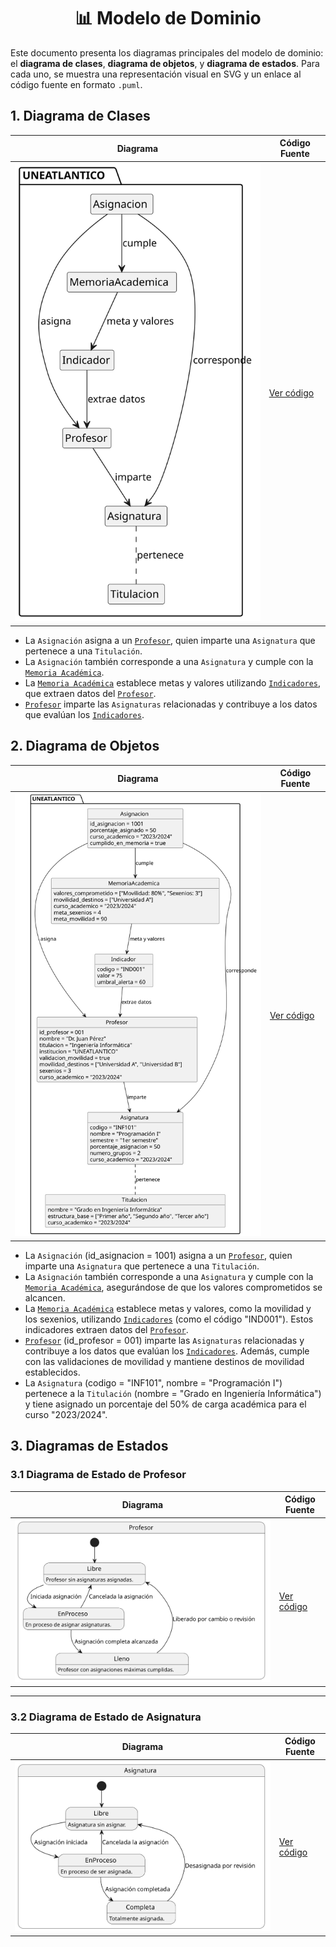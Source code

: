<div align="center">

# 📊 Modelo de Dominio

</div>

Este documento presenta los diagramas principales del modelo de dominio: el **diagrama de clases**, **diagrama de objetos**, y **diagrama de estados**. Para cada uno, se muestra una representación visual en SVG y un enlace al código fuente en formato `.puml`.

## 1. Diagrama de Clases

| **Diagrama** | **Código Fuente** |
|--------------|--------------------|
| ![Diagrama de Clases](/images/modelosUML/MdD/DiagramaClases.svg) | [Ver código](/modelosUML/MdD/DiagramaClases.puml) |

- La `Asignación` asigna a un [`Profesor`](/documentos/glosario.md#-pdi-personal-docente-e-investigador), quien imparte una `Asignatura` que pertenece a una `Titulación`.
- La `Asignación` también corresponde a una `Asignatura` y cumple con la [`Memoria Académica`](/documentos/glosario.md#-memoria-académica).
- La [`Memoria Académica`](/documentos/glosario.md#-memoria-académica) establece metas y valores utilizando [`Indicadores`](/documentos/glosario.md#-indicador), que extraen datos del [`Profesor`](/documentos/glosario.md#-pdi-personal-docente-e-investigador).
- [`Profesor`](/documentos/glosario.md#-pdi-personal-docente-e-investigador) imparte las `Asignaturas` relacionadas y contribuye a los datos que evalúan los [`Indicadores`](/documentos/glosario.md#-indicador).

## 2. Diagrama de Objetos

| **Diagrama** | **Código Fuente** |
|--------------|--------------------|
| ![Diagrama de Objetos](/images/modelosUML/MdD/DiagramaObjetos.svg) | [Ver código](/modelosUML/MdD/DiagramaObjetos.puml) |

- La `Asignación` (id_asignacion = 1001) asigna a un [`Profesor`](/documentos/glosario.md#-pdi-personal-docente-e-investigador), quien imparte una `Asignatura` que pertenece a una `Titulación`.
- La `Asignación` también corresponde a una `Asignatura` y cumple con la [`Memoria Académica`](/documentos/glosario.md#-memoria-académica), asegurándose de que los valores comprometidos se alcancen.
- La [`Memoria Académica`](/documentos/glosario.md#-memoria-académica) establece metas y valores, como la movilidad y los sexenios, utilizando [`Indicadores`](/documentos/glosario.md#-indicador) (como el código "IND001"). Estos indicadores extraen datos del [`Profesor`](/documentos/glosario.md#-pdi-personal-docente-e-investigador).
- [`Profesor`](/documentos/glosario.md#-pdi-personal-docente-e-investigador) (id_profesor = 001) imparte las `Asignaturas` relacionadas y contribuye a los datos que evalúan los [`Indicadores`](/documentos/glosario.md#-indicador). Además, cumple con las validaciones de movilidad y mantiene destinos de movilidad establecidos.
- La `Asignatura` (codigo = "INF101", nombre = "Programación I") pertenece a la `Titulación` (nombre = "Grado en Ingeniería Informática") y tiene asignado un porcentaje del 50% de carga académica para el curso "2023/2024".

## 3. Diagramas de Estados

### 3.1 Diagrama de Estado de Profesor

| **Diagrama** | **Código Fuente** |
|--------------|--------------------|
| ![Diagrama de Estados 1](/images/modelosUML/MdD/DiagramaEstadosProfesor.svg) | [Ver código](/modelosUML/MdD/DiagramaEstadosProfesor.puml) |


---

### 3.2 Diagrama de Estado de Asignatura

| **Diagrama** | **Código Fuente** |
|--------------|--------------------|
| ![Diagrama de Estados 2](/images/modelosUML/MdD/DiagramaEstadosAsignatura.svg) | [Ver código](/modelosUML/MdD/DiagramaEstadosAsignatura.puml) |